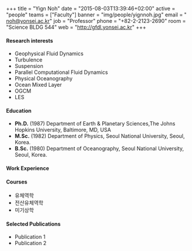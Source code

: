 +++
title = "Yign Noh"
date = "2015-08-03T13:39:46+02:00"
active = "people"
teams = ["Faculty"]
banner = "img/people/yignnoh.jpg"
email = " noh@yonsei.ac.kr"
job = "Professor"
phone = "+82-2-2123-2690"
room = "Science BLDG 544"
web = "http://gfdl.yonsei.ac.kr"
+++

#### Research interests
+ Geophysical Fluid Dynamics
+ Turbulence
+ Suspension
+ Parallel Computational Fluid Dynamics
+ Physical Oceanography
+ Ocean Mixed Layer
+ OGCM
+ LES

#### Education
+ **Ph.D.** (1987) Department of Earth & Planetary Sciences,The Johns Hopkins University, Baltimore, MD, USA
+ **M.Sc.** (1982) Department of Physics, Seoul National University, Seoul, Korea.
+ **B.Sc.** (1980) Department of Oceanography, Seoul National University, Seoul, Korea.

#### Work Experience

#### Courses
+ 유체역학
+ 전산유체역학
+ 미기상학

#### Selected Publications
+ Publication 1
+ Publication 2
